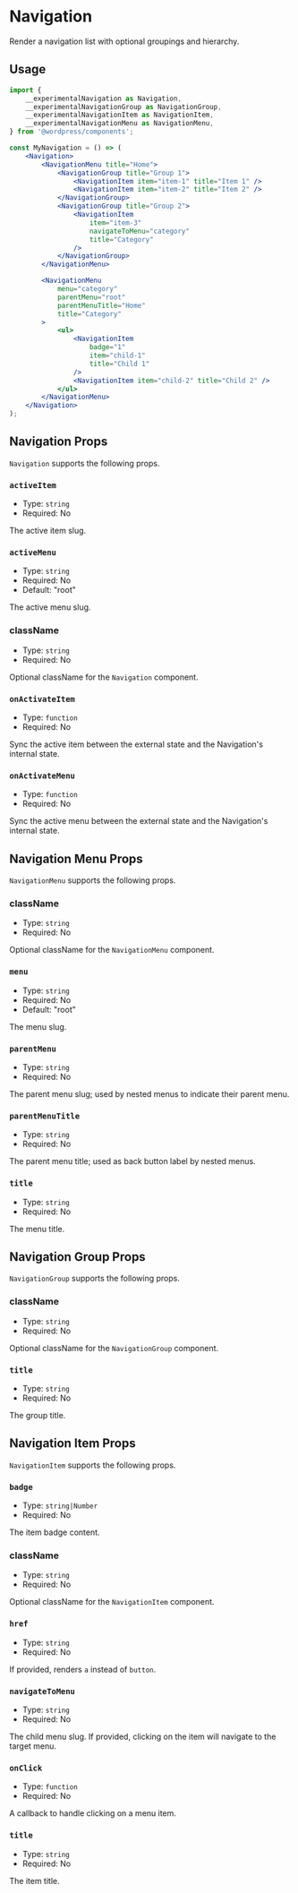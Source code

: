 # Navigation

Render a navigation list with optional groupings and hierarchy.

## Usage

```jsx
import {
	__experimentalNavigation as Navigation,
	__experimentalNavigationGroup as NavigationGroup,
	__experimentalNavigationItem as NavigationItem,
	__experimentalNavigationMenu as NavigationMenu,
} from '@wordpress/components';

const MyNavigation = () => (
	<Navigation>
		<NavigationMenu title="Home">
			<NavigationGroup title="Group 1">
				<NavigationItem item="item-1" title="Item 1" />
				<NavigationItem item="item-2" title="Item 2" />
			</NavigationGroup>
			<NavigationGroup title="Group 2">
				<NavigationItem
					item="item-3"
					navigateToMenu="category"
					title="Category"
				/>
			</NavigationGroup>
		</NavigationMenu>

		<NavigationMenu
			menu="category"
			parentMenu="root"
			parentMenuTitle="Home"
			title="Category"
		>
			<ul>
				<NavigationItem
					badge="1"
					item="child-1"
					title="Child 1"
				/>
				<NavigationItem item="child-2" title="Child 2" />
			</ul>
		</NavigationMenu>
	</Navigation>
);
```

## Navigation Props

`Navigation` supports the following props.

### `activeItem`

-   Type: `string`
-   Required: No

The active item slug.

### `activeMenu`

-   Type: `string`
-   Required: No
-   Default: "root"

The active menu slug.

### className

-   Type: `string`
-   Required: No

Optional className for the `Navigation` component.

### `onActivateItem`

-   Type: `function`
-   Required: No

Sync the active item between the external state and the Navigation's internal state.

### `onActivateMenu`

-   Type: `function`
-   Required: No

Sync the active menu between the external state and the Navigation's internal state.

## Navigation Menu Props

`NavigationMenu` supports the following props.

### className

-   Type: `string`
-   Required: No

Optional className for the `NavigationMenu` component.

### `menu`

-   Type: `string`
-   Required: No
-   Default: "root"

The menu slug.

### `parentMenu`

-   Type: `string`
-   Required: No

The parent menu slug; used by nested menus to indicate their parent menu.

### `parentMenuTitle`

-   Type: `string`
-   Required: No

The parent menu title; used as back button label by nested menus.

### `title`

-   Type: `string`
-   Required: No

The menu title.

## Navigation Group Props

`NavigationGroup` supports the following props.

### className

-   Type: `string`
-   Required: No

Optional className for the `NavigationGroup` component.

### `title`

-   Type: `string`
-   Required: No

The group title.

## Navigation Item Props

`NavigationItem` supports the following props.

### `badge`

-   Type: `string|Number`
-   Required: No

The item badge content.

### className

-   Type: `string`
-   Required: No

Optional className for the `NavigationItem` component.

### `href`

-   Type: `string`
-   Required: No

If provided, renders `a` instead of `button`.

### `navigateToMenu`

-   Type: `string`
-   Required: No

The child menu slug. If provided, clicking on the item will navigate to the target menu.

### `onClick`

-   Type: `function`
-   Required: No

A callback to handle clicking on a menu item.

### `title`

-   Type: `string`
-   Required: No

The item title.
